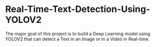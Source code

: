 # Real-Time-Text-Detection-Using-YOLOV2
The major goal of this project is to build a Deep Learning model using YOLOV2 that can detect a Text in an Image or in a Video in Real-time.
